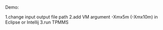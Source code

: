 Demo:

1.change input output file path
2.add VM argument -Xmx5m (-Xmx10m) in Eclipse or Intellij 
3.run TPMMS
